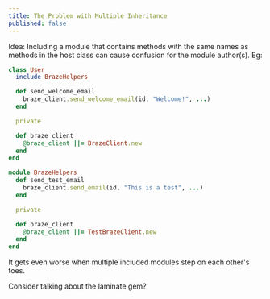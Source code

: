 ```yaml
---
title: The Problem with Multiple Inheritance
published: false
---
```


Idea: Including a module that contains methods with the same names as methods in the host class can cause confusion for the module author(s). Eg:

```ruby
class User
  include BrazeHelpers

  def send_welcome_email
    braze_client.send_welcome_email(id, "Welcome!", ...)
  end

  private

  def braze_client
    @braze_client ||= BrazeClient.new
  end
end

module BrazeHelpers
  def send_test_email
    braze_client.send_email(id, "This is a test", ...)
  end

  private

  def braze_client
    @braze_client ||= TestBrazeClient.new
  end
end
```

It gets even worse when multiple included modules step on each other's toes.

Consider talking about the laminate gem?
